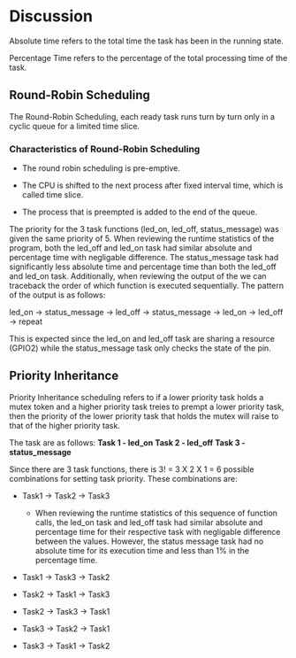 # Discussion
Absolute time refers to the total time the task has been in the running state.

Percentage Time refers to the percentage of the total processing time of the task.

## Round-Robin Scheduling

The Round-Robin Scheduling, each ready task runs turn by turn only in a cyclic queue for a limited time slice.

### Characteristics of Round-Robin Scheduling

- The round robin scheduling is pre-emptive.

- The CPU is shifted to the next process after fixed interval time, which is called time slice.

- The process that is preempted is added to the end of the queue.

The priority for the 3 task functions (led_on, led_off, status_message) was given the same priority of 5. When reviewing the runtime statistics of the program, both the led_off and led_on task had similar absolute and percentage time with negligable difference. The status_message task had significantly less absolute time and percentage time than both the led_off and led_on task. Additionally, when reviewing the output of the we can traceback the order of which function is executed sequentially. The pattern of the output is as follows:

led_on -> status_message -> led_off -> status_message -> led_on -> led_off -> repeat

This is expected since the led_on and led_off task are sharing a resource (GPIO2) while the status_message task only checks the state of the pin.

## Priority Inheritance

Priority Inheritance scheduling refers to if a lower priority task holds a mutex token and a higher priority task treies to prempt a lower priority task, then the priority of the lower priority task that holds the mutex will raise to that of the higher priority task.

The task are as follows:
**Task 1 - led_on**
**Task 2 - led_off**
**Task 3 - status_message**

Since there are 3 task functions, there is 3! = 3 X 2 X 1 = 6 possible combinations for setting task priority. These combinations are: 

- Task1 -> Task2 -> Task3
    - When reviewing the runtime statistics of this sequence of function calls, the led_on task and led_off task had similar absolute and percentage time for their respective task with negligable difference between the values. However, the status message task had no absolute time for its execution time and less than 1% in the percentage time. 

- Task1 -> Task3 -> Task2

- Task2 -> Task1 -> Task3

- Task2 -> Task3 -> Task1

- Task3 -> Task2 -> Task1

- Task3 -> Task1 -> Task2
